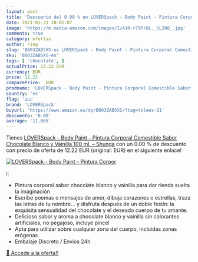 ```yaml
---
layout: post
title: 'Descuento del 0.00 % en LOVERSpack - Body Paint - Pintura Corpor'
date: 2021-01-31 18:01:07
image: 'https://m.media-amazon.com/images/I/410-r79P+DL._SL200_.jpg'
comments: true
category: ofertas
author: ring
slug: 'B003ZAB5XS-es LOVERSpack - Body Paint - Pintura Corporal Comestible...'
sku: 'B003ZAB5XS-es'
tags: [ 'chocolate', ]
actualPrice: 12.22 EUR
currency: EUR
price: 12.22
comparePrice:  EUR
prodname: 'LOVERSpack - Body Paint - Pintura Corporal Comestible Sabor Chocolate Blanco y Vainilla 100 ml. – Shunga'
country: 'es'
flag: '🇪🇸'
brand: 'LOVERSpack'
buyurl: 'https://www.amazon.es/dp/B003ZAB5XS/?tag=tolees-21'
descuento: '0.00'
average: '11.865'
---
```


Tienes [LOVERSpack - Body Paint - Pintura Corporal Comestible Sabor Chocolate Blanco y Vainilla 100 ml. – Shunga](https://www.amazon.es/dp/B003ZAB5XS/?tag=tolees-21) con un 0.00 % de descuento con precio de oferta de 12.22 EUR (original:  EUR) en el siguiente enlace!

[![LOVERSpack - Body Paint - Pintura Corpor](https://m.media-amazon.com/images/I/410-r79P+DL._SL200_.jpg)](https://www.amazon.es/dp/B003ZAB5XS/?tag=tolees-21)

ℹ️:

- Pintura corporal sabor chocolate blanco y vainilla para dar rienda suelta la imaginación
- Escribe poemas o mensajes de amor, dibuja corazones o estrellas, traza las letras de tu nombre... y disfruta después de un doble festín: la exquisita sensualidad del chocolate y el deseado cuerpo de tu amante.
- Delicioso sabor y aroma a chocolate blanco y vainilla sin colorantes artificiales, no pegajoso, incluye pincel
- Apta para utilizar sobre cualquier zona del cuerpo, incluidas zonas erógenas
- Embalaje Discreto / Envíos 24h

[🛒 Accede a la oferta!!](https://www.amazon.es/dp/B003ZAB5XS/?tag=tolees-21)
